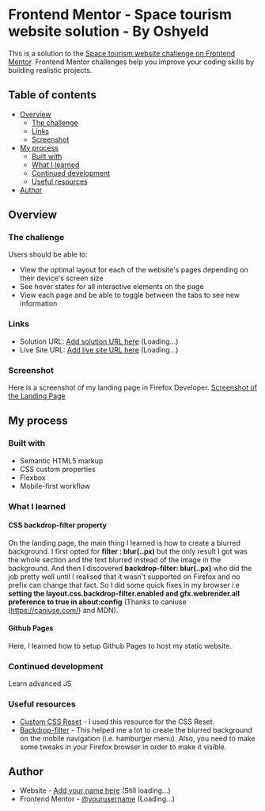 # Frontend Mentor - Space tourism website solution - By Oshyeld

This is a solution to the [Space tourism website challenge on Frontend Mentor](https://www.frontendmentor.io/challenges/space-tourism-multipage-website-gRWj1URZ3). Frontend Mentor challenges help you improve your coding skills by building realistic projects. 

## Table of contents

- [Overview](#overview)
  - [The challenge](#the-challenge)
  - [Links](#links)
  - [Screenshot](#screenshot)
- [My process](#my-process)
  - [Built with](#built-with)
  - [What I learned](#what-i-learned)
  - [Continued development](#continued-development)
  - [Useful resources](#useful-resources)
- [Author](#author)

## Overview

### The challenge

Users should be able to:

- View the optimal layout for each of the website's pages depending on their device's screen size
- See hover states for all interactive elements on the page
- View each page and be able to toggle between the tabs to see new information

### Links

- Solution URL: [Add solution URL here](https://your-solution-url.com) (Loading...)
- Live Site URL: [Add live site URL here](https://your-live-site-url.com) (Loading...)

### Screenshot
Here is a screenshot of my landing page in Firefox Developer.
[Screenshot of the Landing Page](./myPreview.png) 

## My process

### Built with

- Semantic HTML5 markup
- CSS custom properties
- Flexbox
- Mobile-first workflow


### What I learned
  #### CSS backdrop-filter property
On the landing page, the main thing I learned is how to create a blurred background.
I first opted for **filter : blur(..px)** but the only result I got was the whole section and the text blurred instead of the
image in the background. 
And then I discovered **backdrop-filter: blur(..px)** who did the job pretty well until I realised that it wasn't supported on Firefox and no prefix can change that fact. 
So I did some quick fixes in my browser i.e **setting the layout.css.backdrop-filter.enabled and gfx.webrender.all preference to true in about:config** (Thanks to caniuse (https://caniuse.com/) and MDN). 


  #### Github Pages
Here, I learned how to setup Github Pages to host my static website.


### Continued development

Learn advanced JS


### Useful resources

- [Custom CSS Reset](https://www.joshwcomeau.com/css/custom-css-reset/) - I used this resource for the CSS Reset.
- [Backdrop-filter](https://developer.mozilla.org/en-US/docs/Web/CSS/backdrop-filter) - This helped me a lot to create the blurred background on the mobile navigation (i.e. hamburger menu). Also, you need to make some tweaks in your Firefox browser in order to make it visible.


## Author

- Website - [Add your name here](https://www.your-site.com) (Still loading...)
- Frontend Mentor - [@yourusername](https://www.frontendmentor.io/profile/yourusername) (Loading...)
